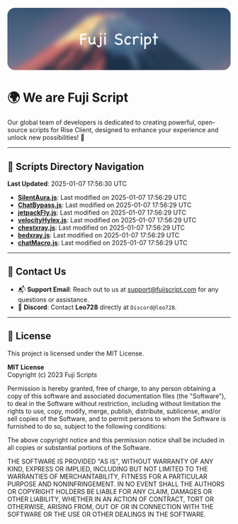 ![Banner](.github/b.webp)

# 🌍 **We are Fuji Script**

Our global team of developers is dedicated to creating powerful, open-source scripts for Rise Client, designed to enhance your experience and unlock new possibilities! 🌟

---
<!-- SCRIPTS_NAVIGATION_START -->
## 📂 **Scripts Directory Navigation**

**Last Updated**: 2025-01-07 17:56:30 UTC

- **[SilentAura.js](scripts/SilentAura.js)**: Last modified on 2025-01-07 17:56:29 UTC
- **[ChatBypass.js](scripts/ChatBypass.js)**: Last modified on 2025-01-07 17:56:29 UTC
- **[jetpackFly.js](scripts/jetpackFly.js)**: Last modified on 2025-01-07 17:56:29 UTC
- **[velocityHylex.js](scripts/velocityHylex.js)**: Last modified on 2025-01-07 17:56:29 UTC
- **[chestxray.js](scripts/chestxray.js)**: Last modified on 2025-01-07 17:56:29 UTC
- **[bedxray.js](scripts/bedxray.js)**: Last modified on 2025-01-07 17:56:29 UTC
- **[chatMacro.js](scripts/chatMacro.js)**: Last modified on 2025-01-07 17:56:29 UTC

<!-- SCRIPTS_NAVIGATION_END -->

---

## 💬 **Contact Us**  
- 📬 **Support Email**: Reach out to us at [support@fujiscript.com](mailto:support@fujiscript.com) for any questions or assistance.  
- 💬 **Discord**: Contact **Leo728** directly at `Discord@leo728`.

---

## 📜 **License**

This project is licensed under the MIT License.  

**MIT License**  
Copyright (c) 2023 Fuji Scripts  

Permission is hereby granted, free of charge, to any person obtaining a copy of this software and associated documentation files (the "Software"), to deal in the Software without restriction, including without limitation the rights to use, copy, modify, merge, publish, distribute, sublicense, and/or sell copies of the Software, and to permit persons to whom the Software is furnished to do so, subject to the following conditions:  

The above copyright notice and this permission notice shall be included in all copies or substantial portions of the Software.  

THE SOFTWARE IS PROVIDED "AS IS", WITHOUT WARRANTY OF ANY KIND, EXPRESS OR IMPLIED, INCLUDING BUT NOT LIMITED TO THE WARRANTIES OF MERCHANTABILITY, FITNESS FOR A PARTICULAR PURPOSE AND NONINFRINGEMENT. IN NO EVENT SHALL THE AUTHORS OR COPYRIGHT HOLDERS BE LIABLE FOR ANY CLAIM, DAMAGES OR OTHER LIABILITY, WHETHER IN AN ACTION OF CONTRACT, TORT OR OTHERWISE, ARISING FROM, OUT OF OR IN CONNECTION WITH THE SOFTWARE OR THE USE OR OTHER DEALINGS IN THE SOFTWARE.  
